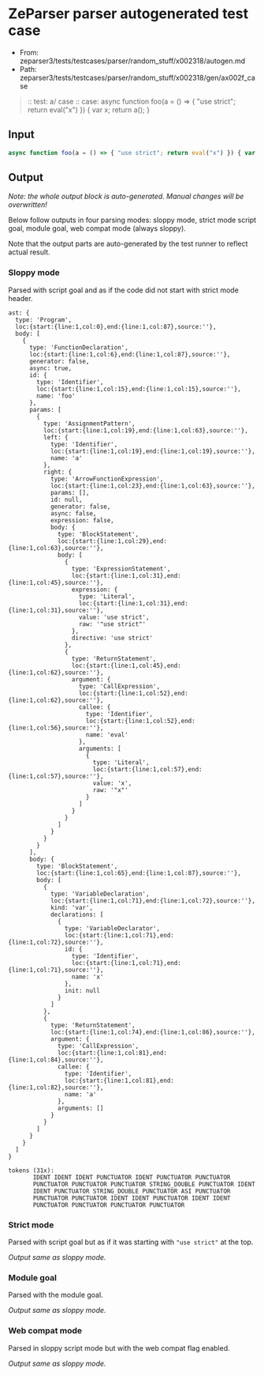 # ZeParser parser autogenerated test case

- From: zeparser3/tests/testcases/parser/random_stuff/x002318/autogen.md
- Path: zeparser3/tests/testcases/parser/random_stuff/x002318/gen/ax002f_case

> :: test: a/ case
> :: case: async function foo(a = () => { "use strict"; return eval("x") }) { var x; return a(); }

## Input


`````js
async function foo(a = () => { "use strict"; return eval("x") }) { var x; return a(); }
`````

## Output

_Note: the whole output block is auto-generated. Manual changes will be overwritten!_

Below follow outputs in four parsing modes: sloppy mode, strict mode script goal, module goal, web compat mode (always sloppy).

Note that the output parts are auto-generated by the test runner to reflect actual result.

### Sloppy mode

Parsed with script goal and as if the code did not start with strict mode header.

`````
ast: {
  type: 'Program',
  loc:{start:{line:1,col:0},end:{line:1,col:87},source:''},
  body: [
    {
      type: 'FunctionDeclaration',
      loc:{start:{line:1,col:6},end:{line:1,col:87},source:''},
      generator: false,
      async: true,
      id: {
        type: 'Identifier',
        loc:{start:{line:1,col:15},end:{line:1,col:15},source:''},
        name: 'foo'
      },
      params: [
        {
          type: 'AssignmentPattern',
          loc:{start:{line:1,col:19},end:{line:1,col:63},source:''},
          left: {
            type: 'Identifier',
            loc:{start:{line:1,col:19},end:{line:1,col:19},source:''},
            name: 'a'
          },
          right: {
            type: 'ArrowFunctionExpression',
            loc:{start:{line:1,col:23},end:{line:1,col:63},source:''},
            params: [],
            id: null,
            generator: false,
            async: false,
            expression: false,
            body: {
              type: 'BlockStatement',
              loc:{start:{line:1,col:29},end:{line:1,col:63},source:''},
              body: [
                {
                  type: 'ExpressionStatement',
                  loc:{start:{line:1,col:31},end:{line:1,col:45},source:''},
                  expression: {
                    type: 'Literal',
                    loc:{start:{line:1,col:31},end:{line:1,col:31},source:''},
                    value: 'use strict',
                    raw: '"use strict"'
                  },
                  directive: 'use strict'
                },
                {
                  type: 'ReturnStatement',
                  loc:{start:{line:1,col:45},end:{line:1,col:62},source:''},
                  argument: {
                    type: 'CallExpression',
                    loc:{start:{line:1,col:52},end:{line:1,col:62},source:''},
                    callee: {
                      type: 'Identifier',
                      loc:{start:{line:1,col:52},end:{line:1,col:56},source:''},
                      name: 'eval'
                    },
                    arguments: [
                      {
                        type: 'Literal',
                        loc:{start:{line:1,col:57},end:{line:1,col:57},source:''},
                        value: 'x',
                        raw: '"x"'
                      }
                    ]
                  }
                }
              ]
            }
          }
        }
      ],
      body: {
        type: 'BlockStatement',
        loc:{start:{line:1,col:65},end:{line:1,col:87},source:''},
        body: [
          {
            type: 'VariableDeclaration',
            loc:{start:{line:1,col:71},end:{line:1,col:72},source:''},
            kind: 'var',
            declarations: [
              {
                type: 'VariableDeclarator',
                loc:{start:{line:1,col:71},end:{line:1,col:72},source:''},
                id: {
                  type: 'Identifier',
                  loc:{start:{line:1,col:71},end:{line:1,col:71},source:''},
                  name: 'x'
                },
                init: null
              }
            ]
          },
          {
            type: 'ReturnStatement',
            loc:{start:{line:1,col:74},end:{line:1,col:86},source:''},
            argument: {
              type: 'CallExpression',
              loc:{start:{line:1,col:81},end:{line:1,col:84},source:''},
              callee: {
                type: 'Identifier',
                loc:{start:{line:1,col:81},end:{line:1,col:82},source:''},
                name: 'a'
              },
              arguments: []
            }
          }
        ]
      }
    }
  ]
}

tokens (31x):
       IDENT IDENT IDENT PUNCTUATOR IDENT PUNCTUATOR PUNCTUATOR
       PUNCTUATOR PUNCTUATOR PUNCTUATOR STRING_DOUBLE PUNCTUATOR IDENT
       IDENT PUNCTUATOR STRING_DOUBLE PUNCTUATOR ASI PUNCTUATOR
       PUNCTUATOR PUNCTUATOR IDENT IDENT PUNCTUATOR IDENT IDENT
       PUNCTUATOR PUNCTUATOR PUNCTUATOR PUNCTUATOR
`````

### Strict mode

Parsed with script goal but as if it was starting with `"use strict"` at the top.

_Output same as sloppy mode._

### Module goal

Parsed with the module goal.

_Output same as sloppy mode._

### Web compat mode

Parsed in sloppy script mode but with the web compat flag enabled.

_Output same as sloppy mode._
